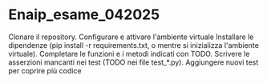 # Enaip_esame_042025

Clonare il repository.
Configurare e attivare l'ambiente virtuale
Installare le dipendenze (pip install -r requirements.txt, o mentre si inizializza l'ambiente virtuale).
Completare le funzioni e i metodi indicati con TODO.
Scrivere le asserzioni mancanti nei test (TODO nei file test_*.py).
Aggiungere nuovi test per coprire più codice
